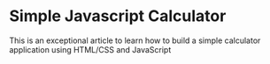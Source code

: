 # Simple Javascript Calculator
This is an exceptional article to learn how to build a simple calculator application using HTML/CSS and JavaScript
